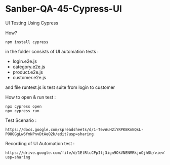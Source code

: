# Sanber-QA-45-Cypress-UI
UI Testing Using Cypress

How?
```
npm install cypress
```

in the folder consists of UI automation tests :
- login.e2e.js
- category.e2e.js 
- product.e2e.js 
- customer.e2e.js 

and file runtest.js is test suite from login to customer

How to open & run test : 
```
npx cypress open
npx cypress run
```

Test Scenario :
```
https://docs.google.com/spreadsheets/d/1-TevAuH2iYRPKEKnEQsL-PO8OGgLw6fmNPnvDtAeO2k/edit?usp=sharing
```

Recording of UI Automation test :
```
https://drive.google.com/file/d/1EtRlcCPpItj3ign9OkVNENMRkjoOjhSb/view?usp=sharing
```